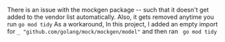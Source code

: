 


There is an issue with the mockgen package -- such that it doesn't get added to the vendor list automatically.
Also, it gets removed anytime you run ``` go mod tidy ```
As a workaround, In this project, I added an empty import for ``` _ "github.com/golang/mock/mockgen/model" ``` and then ran ``` go mod tidy```